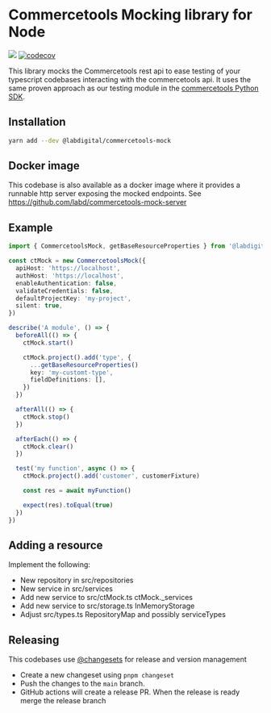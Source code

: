 # Commercetools Mocking library for Node

[<img src="https://img.shields.io/npm/v/@labdigital/commercetools-mock">](https://www.npmjs.com/package/@labdigital/commercetools-mock)
[![codecov](https://codecov.io/gh/labd/commercetools-node-mock/branch/main/graph/badge.svg?token=muKkNunJ95)](https://codecov.io/gh/labd/commercetools-node-mock)

This library mocks the Commercetools rest api to ease testing of your typescript
codebases interacting with the commercetools api. It uses the same proven approach
as our testing module in the [commercetools Python SDK](https://github.com/labd/commercetools-python-sdk/tree/main/src/commercetools/testing).

## Installation

```bash
yarn add --dev @labdigital/commercetools-mock
```

## Docker image

This codebase is also available as a docker image where it provides a runnable http server exposing the mocked endpoints. See
https://github.com/labd/commercetools-mock-server

## Example

```typescript
import { CommercetoolsMock, getBaseResourceProperties } from '@labdigital/commercetools-mock'

const ctMock = new CommercetoolsMock({
  apiHost: 'https://localhost',
  authHost: 'https://localhost',
  enableAuthentication: false,
  validateCredentials: false,
  defaultProjectKey: 'my-project',
  silent: true,
})

describe('A module', () => {
  beforeAll(() => {
    ctMock.start()

    ctMock.project().add('type', {
      ...getBaseResourceProperties()
      key: 'my-customt-type',
      fieldDefinitions: [],
    })
  })

  afterAll(() => {
    ctMock.stop()
  })

  afterEach(() => {
    ctMock.clear()
  })

  test('my function', async () => {
    ctMock.project().add('customer', customerFixture)

    const res = await myFunction()

    expect(res).toEqual(true)
  })
})
```

## Adding a resource

Implement the following:

- New repository in src/repositories
- New service in src/services
- Add new service to src/ctMock.ts ctMock.\_services
- Add new service to src/storage.ts InMemoryStorage
- Adjust src/types.ts RepositoryMap and possibly serviceTypes

## Releasing

This codebases use [@changesets](https://github.com/changesets/changesets) for release and version management

- Create a new changeset using `pnpm changeset`
- Push the changes to the `main` branch.
- GitHub actions will create a release PR. When the release is ready merge the release branch
